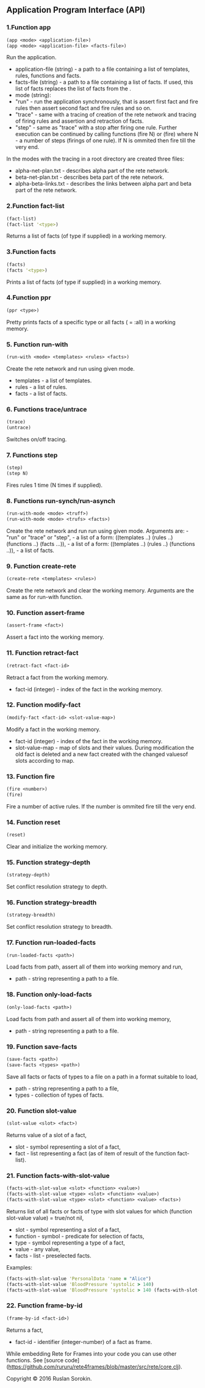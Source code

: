 ## Application Program Interface (API) ##

### 1.Function app ###
```clj
(app <mode> <application-file>)
(app <mode> <application-file> <facts-file>)
```
Run the application.
- application-file (string) - a path to a file containing a list of templates, rules, functions and facts.
- facts-file (string) - a path to a file containing a list of facts. If used, this list of facts replaces the list of facts from the <application-file>.
- mode (string):
- "run"  - run the application synchronously, that is assert first fact and fire rules then assert second fact and fire rules and so on.
- "trace" - same with a tracing of creation of the rete network and tracing of firing rules and assertion and retraction of facts.
- "step"  - same as "trace" with a stop after firing one rule. Further execution can be continued by calling functions (fire N) or (fire) where N - a number of steps (firings of one rule). If N is ommited then fire till the very end.

In the modes with the tracing in a root directory are created three files:

- alpha-net-plan.txt	 - describes alpha part of the rete network.
- beta-net-plan.txt	 - describes beta part of the rete network.
- alpha-beta-links.txt - describes the links between alpha part and beta part of the rete network.

### 2.Function fact-list ###
```clj
(fact-list)
(fact-list '<type>)
```
Returns a list of facts (of type if supplied) in a working memory.

### 3.Function facts ###
```clj
(facts)
(facts '<type>)
```
Prints a list of facts (of type if supplied) in a working memory.

### 4.Function ppr ###
```clj
(ppr <type>)
```
Pretty prints facts of a specific type or all facts (<type> = :all) in a working memory.

### 5. Function run-with ###
```clj
(run-with <mode> <templates> <rules> <facts>)
```
Create the rete network and run using given mode.
- templates - a list of templates.
- rules - a list of rules.
- facts - a list of facts.

### 6. Functions trace/untrace ###
```clj
(trace)
(untrace)
```
Switches on/off tracing.

### 7. Functions step ###
```clj
(step)
(step N)
```
Fires rules 1 time (N times if supplied).

### 8. Functions run-synch/run-asynch ###
```clj
(run-with-mode <mode> <truff>)
(run-with-mode <mode> <trufs> <facts>)
```
Create the rete network and run run using given mode. Arguments are:
<mode> - "run" or "trace" or "step",
<truff> - a list of a form: ((templates ..) (rules ..) (functions ..) (facts ...)),
<trufs> - a list of a form: ((templates ..) (rules ..) (functions ..)),
<facts> - a list of facts.

### 9. Function create-rete ###
```clj
(create-rete <templates> <rules>)
```
Create the rete network and clear the working memory.
Arguments are the same as for run-with function.

### 10. Function assert-frame ###
```clj
(assert-frame <fact>)
```
Assert a fact into the working memory.

### 11. Function retract-fact ###
```clj
(retract-fact <fact-id>
```
Retract a fact from the working memory.
- fact-id (integer) - index of the fact in the working memory.

### 12. Function modify-fact ###
```clj
(modify-fact <fact-id> <slot-value-map>)
```
Modify a fact in the working memory.
- fact-id (integer) - index of the fact in the working memory.
- slot-value-map - map of slots and their values.
During modification the old fact is deleted and a new fact created with the changed values ​​of slots according to map.

### 13. Function fire ###
```clj
(fire <number>)
(fire)
```
Fire a number of active rules. If the number is ommited fire till the very end.

### 14. Function reset ###
```clj
(reset)
```
Clear and initialize the working memory.

### 15. Function strategy-depth ###
```clj
(strategy-depth)
```
Set conflict resolution strategy to depth.

### 16. Function strategy-breadth ###
```clj
(strategy-breadth)
```
Set conflict resolution strategy to breadth.

### 17. Function run-loaded-facts ###
```clj
(run-loaded-facts <path>)
```
Load facts from path, assert all of them into working memory and run,
- path - string representing a path to a file.

### 18. Function only-load-facts ###
```clj
(only-load-facts <path>)
```
Load facts from path and assert all of them into working memory,
- path - string representing a path to a file.

### 19. Function save-facts ###
```clj
(save-facts <path>)
(save-facts <types> <path>)
```
Save all facts or facts of types to a file on a path in a format suitable to load,
- path - string representing a path to a file,
- types - collection of types of facts.

### 20. Function slot-value ###
```clj
(slot-value <slot> <fact>)
```
Returns value of a slot of a fact,
- slot - symbol representing a slot of a fact,
- fact - list representing a fact (as of item of result of the function fact-list).

### 21. Function facts-with-slot-value ###
```clj
(facts-with-slot-value <slot> <function> <value>)
(facts-with-slot-value <type> <slot> <function> <value>)
(facts-with-slot-value <type> <slot> <function> <value> <facts>)

```
Returns list of all facts or facts of type with slot values for which (function slot-value value) = true/not nil,
- slot - symbol representing a slot of a fact,
- function - symbol - predicate for selection of facts,
- type - symbol representing a type of a fact,
- value - any value,
- facts - list - preselected facts.

Examples:
```clj
(facts-with-slot-value 'PersonalData 'name = "Alice")
(facts-with-slot-value 'BloodPressure 'systolic > 140)
(facts-with-slot-value 'BloodPressure 'systolic > 140 (facts-with-slot-value 'BloodPressure 'diastolic > 90))
```
### 22. Function frame-by-id ###
```clj
(frame-by-id <fact-id>)
```
Returns a fact,
- fact-id - identifier (integer-number) of a fact as frame.

While embedding Rete for Frames into your code you can use other functions. See [source code] (https://github.com/rururu/rete4frames/blob/master/src/rete/core.clj).

Copyright © 2016 Ruslan Sorokin.
